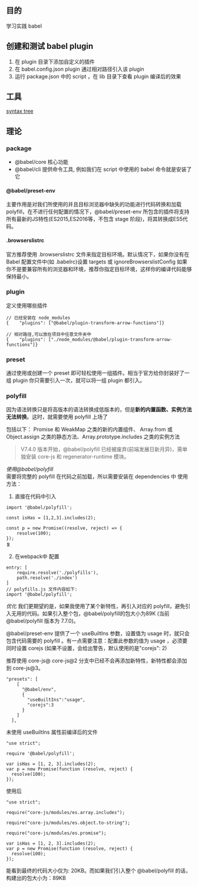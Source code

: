 ## 目的
学习实践 babel

## 创建和测试 babel plugin

1. 在 plugin 目录下添加自定义的插件
2. 在 babel.config.json plugin 通过相对路径引入该 plugin 
3. 运行 package.json 中的 script ，在 lib 目录下查看 plugin 编译后的效果

## 工具
[syntax tree](https://esprima.org/demo/parse.html)

## 理论
### package
* @babel/core 核心功能
* @babel/cli 提供命令工具, 例如我们在 script 中使用的 babel 命令就是安装了它
#### @babel/preset-env
主要作用是对我们所使用的并且目标浏览器中缺失的功能进行代码转换和加载 polyfill，在不进行任何配置的情况下，@babel/preset-env 所包含的插件将支持所有最新的JS特性(ES2015,ES2016等，不包含 stage 阶段)，将其转换成ES5代码。

#### .browserslistrc
官方推荐使用 .browserslistrc 文件来指定目标环境。默认情况下，如果你没有在 Babel 配置文件中(如 .babelrc)设置 targets 或 ignoreBrowserslistConfig
如果你不是要兼容所有的浏览器和环境，推荐你指定目标环境，这样你的编译代码能够保持最小。

### plugin
定义使用哪些插件
```
// 已经安装在 node_modules
{    "plugins": ["@babel/plugin-transform-arrow-functions"]}

// 相对路径,可以放在项目中任意文件夹中
{    "plugins": ["./node_modules/@babel/plugin-transform-arrow-functions"]}
```

### preset
通过使用或创建一个 preset 即可轻松使用一组插件。相当于官方给你封装好了一组 plugin 你只需要引入一次，就可以将一组 plugin 都引入。

### polyfill
因为语法转换只是将高版本的语法转换成低版本的，但是**新的内置函数、实例方法无法转换**。这时，就需要使用 polyfill 上场了

包括以下： Promise 和 WeakMap 之类的新的内置组件、 Array.from 或 Object.assign 之类的静态方法、Array.prototype.includes 之类的实例方法
> V7.4.0 版本开始，@babel/polyfill 已经被废弃(前端发展日新月异)，需单独安装 core-js 和 regenerator-runtime 模块。

*使用@babel/polyfill*  
需要将完整的 polyfill 在代码之前加载，所以需要安装在 dependencies 中
使用方法：
1. 直接在代码中引入
```
import '@babel/polyfill';

const isHas = [1,2,3].includes(2);

const p = new Promise((resolve, reject) => {
    resolve(100);
});
复
```
2. 在webpack中 配置
```
entry: [
    require.resolve('./polyfills'),
    path.resolve('./index')
]
// polyfills.js 文件内容如下:
import '@babel/polyfill';
```

*优化* 
我们更期望的是，如果我使用了某个新特性，再引入对应的 polyfill，避免引入无用的代码。如果引入整个包，@babel/polyfill的包大小为89K (当前 @babel/polyfill 版本为 7.7.0)。

@babel/preset-env 提供了一个 useBuiltIns 参数，设置值为 usage 时，就只会包含代码需要的 polyfill 。有一点需要注意：配置此参数的值为 usage ，必须要同时设置 corejs (如果不设置，会给出警告，默认使用的是"corejs": 2)

推荐使用 core-js@ core-js@2 分支中已经不会再添加新特性，新特性都会添加到 core-js@3。
```
"presets": [
    [
      "@babel/env",
      {
        "useBuiltIns":"usage",
        "corejs":3
      }
    ]
  ],
```

未使用 useBuiltIns 属性前编译后的文件
```
"use strict";

require '@babel/polyfill';

var isHas = [1, 2, 3].includes(2);
var p = new Promise(function (resolve, reject) {
  resolve(100);
});
```

使用后
```
"use strict";

require("core-js/modules/es.array.includes");

require("core-js/modules/es.object.to-string");

require("core-js/modules/es.promise");

var isHas = [1, 2, 3].includes(2);
var p = new Promise(function (resolve, reject) {
  resolve(100);
});
```

能看到最终的代码大小仅为: 20KB。而如果我们引入整个 @babel/polyfill 的话，构建出的包大小为：89KB